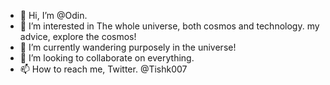 - 👋 Hi, I’m @Odin.
- 👀 I’m interested in The whole universe, both cosmos and technology. my advice, explore the cosmos!
- 🌱 I’m currently wandering purposely in the universe!
- 💞️ I’m looking to collaborate on everything.
- 📫 How to reach me, Twitter. @Tishk007

<!---
Odines7/Odines7 is a ✨ special ✨ repository because its `README.md` (this file) appears on your GitHub profile.
You can click the Preview link to take a look at your changes.
--->
